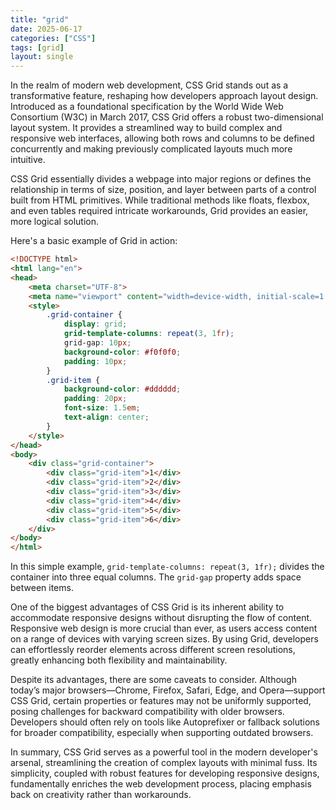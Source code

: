 ```yaml
---
title: "grid"
date: 2025-06-17
categories: ["CSS"]
tags: [grid]
layout: single
---
```


In the realm of modern web development, CSS Grid stands out as a transformative feature, reshaping how developers approach layout design. Introduced as a foundational specification by the World Wide Web Consortium (W3C) in March 2017, CSS Grid offers a robust two-dimensional layout system. It provides a streamlined way to build complex and responsive web interfaces, allowing both rows and columns to be defined concurrently and making previously complicated layouts much more intuitive.

CSS Grid essentially divides a webpage into major regions or defines the relationship in terms of size, position, and layer between parts of a control built from HTML primitives. While traditional methods like floats, flexbox, and even tables required intricate workarounds, Grid provides an easier, more logical solution.

Here's a basic example of Grid in action:

```html
<!DOCTYPE html>
<html lang="en">
<head>
    <meta charset="UTF-8">
    <meta name="viewport" content="width=device-width, initial-scale=1.0">
    <style>
        .grid-container {
            display: grid;
            grid-template-columns: repeat(3, 1fr);
            grid-gap: 10px;
            background-color: #f0f0f0;
            padding: 10px;
        }
        .grid-item {
            background-color: #dddddd;
            padding: 20px;
            font-size: 1.5em;
            text-align: center;
        }
    </style>
</head>
<body>
    <div class="grid-container">
        <div class="grid-item">1</div>
        <div class="grid-item">2</div>
        <div class="grid-item">3</div>  
        <div class="grid-item">4</div>
        <div class="grid-item">5</div>
        <div class="grid-item">6</div>  
    </div>
</body>
</html>
```

In this simple example, `grid-template-columns: repeat(3, 1fr);` divides the container into three equal columns. The `grid-gap` property adds space between items.

One of the biggest advantages of CSS Grid is its inherent ability to accommodate responsive designs without disrupting the flow of content. Responsive web design is more crucial than ever, as users access content on a range of devices with varying screen sizes. By using Grid, developers can effortlessly reorder elements across different screen resolutions, greatly enhancing both flexibility and maintainability.

Despite its advantages, there are some caveats to consider. Although today’s major browsers—Chrome, Firefox, Safari, Edge, and Opera—support CSS Grid, certain properties or features may not be uniformly supported, posing challenges for backward compatibility with older browsers. Developers should often rely on tools like Autoprefixer or fallback solutions for broader compatibility, especially when supporting outdated browsers.

In summary, CSS Grid serves as a powerful tool in the modern developer's arsenal, streamlining the creation of complex layouts with minimal fuss. Its simplicity, coupled with robust features for developing responsive designs, fundamentally enriches the web development process, placing emphasis back on creativity rather than workarounds.
